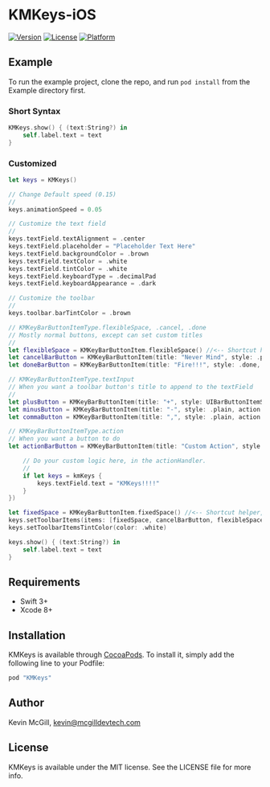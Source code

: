 # KMKeys-iOS

[![Version](https://img.shields.io/cocoapods/v/KMKeys.svg?style=flat)](http://cocoapods.org/pods/KMKeys)
[![License](https://img.shields.io/cocoapods/l/KMKeys.svg?style=flat)](http://cocoapods.org/pods/KMKeys)
[![Platform](https://img.shields.io/cocoapods/p/KMKeys.svg?style=flat)](http://cocoapods.org/pods/KMKeys)

## Example

To run the example project, clone the repo, and run `pod install` from the Example directory first.

### Short Syntax
```swift
KMKeys.show() { (text:String?) in
    self.label.text = text
}
```

### Customized
```swift
let keys = KMKeys()

// Change Default speed (0.15)
//
keys.animationSpeed = 0.05

// Customize the text field
//
keys.textField.textAlignment = .center
keys.textField.placeholder = "Placeholder Text Here"
keys.textField.backgroundColor = .brown
keys.textField.textColor = .white
keys.textField.tintColor = .white
keys.textField.keyboardType = .decimalPad
keys.textField.keyboardAppearance = .dark

// Customize the toolbar
//
keys.toolbar.barTintColor = .brown

// KMKeyBarButtonItemType.flexibleSpace, .cancel, .done
// Mostly normal buttons, except can set custom titles
//
let flexibleSpace = KMKeyBarButtonItem.flexibleSpace() //<-- Shortcut helper
let cancelBarButton = KMKeyBarButtonItem(title: "Never Mind", style: .plain, action: .cancel, kmKeys: keys)
let doneBarButton = KMKeyBarButtonItem(title: "Fire!!!", style: .done, action: .done, kmKeys: keys)

// KMKeyBarButtonItemType.textInput
// When you want a toolbar button's title to append to the textField
//
let plusButton = KMKeyBarButtonItem(title: "+", style: UIBarButtonItemStyle.plain, action: KMKeyBarButtonItemType.textInput, kmKeys: keys)
let minusButton = KMKeyBarButtonItem(title: "-", style: .plain, action: .textInput, kmKeys: keys)
let commaButton = KMKeyBarButtonItem(title: ",", style: .plain, action: .textInput, kmKeys: keys)

// KMKeyBarButtonItemType.action
// When you want a button to do
let actionBarButton = KMKeyBarButtonItem(title: "Custom Action", style: .plain, action: KMKeyBarButtonItemType.action, kmKeys: keys, actionHandler: { (_ kmKeys:KMKeys?) in

    // Do your custom logic here, in the actionHandler.
    //
    if let keys = kmKeys {
        keys.textField.text = "KMKeys!!!!"
    }
})

let fixedSpace = KMKeyBarButtonItem.fixedSpace() //<-- Shortcut helper, by default size is 2% of window width or 5 if window is nil
keys.setToolbarItems(items: [fixedSpace, cancelBarButton, flexibleSpace, plusButton, commaButton, minusButton, actionBarButton, flexibleSpace, doneBarButton, fixedSpace])
keys.setToolbarItemsTintColor(color: .white)

keys.show() { (text:String?) in
    self.label.text = text
}
```

## Requirements
- Swift 3+
- Xcode 8+

## Installation

KMKeys is available through [CocoaPods](http://cocoapods.org). To install
it, simply add the following line to your Podfile:

```ruby
pod "KMKeys"
```

## Author

Kevin McGill, kevin@mcgilldevtech.com

## License

KMKeys is available under the MIT license. See the LICENSE file for more info.
